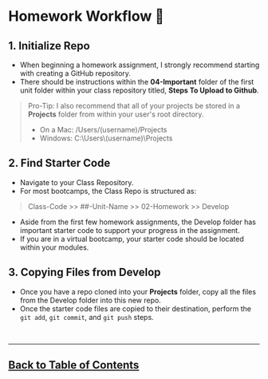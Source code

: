 # Homework Workflow 📝

## 1. Initialize Repo

- When beginning a homework assignment, I strongly recommend starting with creating a GitHub repository.
- There should be instructions within the **04-Important** folder of the first unit folder within your class repository titled, **Steps To Upload to Github**.

> Pro-Tip: I also recommend that all of your projects be stored in a **Projects** folder from within your user's root directory.
>
> - On a Mac: /Users/(username)/Projects
> - Windows: C:\Users\\(username)\Projects

## 2. Find Starter Code

- Navigate to your Class Repository.
- For most bootcamps, the Class Repo is structured as:

> Class-Code >> ##-Unit-Name >> 02-Homework >> Develop

- Aside from the first few homework assignments, the Develop folder has important starter code to support your progress in the assignment.
- If you are in a virtual bootcamp, your starter code should be located within your modules.

## 3. Copying Files from Develop

- Once you have a repo cloned into your **Projects** folder, copy all the files from the Develop folder into this new repo.
- Once the starter code files are copied to their destination, perform the `git add`, `git commit`, and `git push` steps.

<br>

<hr>

## [Back to Table of Contents](./README.md)